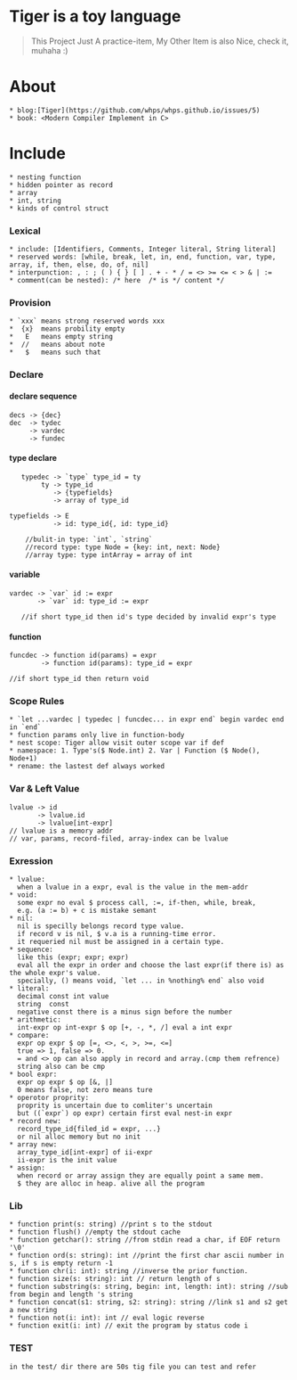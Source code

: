 # Tiger is a toy language

> This Project Just A practice-item, My Other Item is also Nice, check it, muhaha :) 

# About

    * blog:[Tiger](https://github.com/whps/whps.github.io/issues/5)
    * book: <Modern Compiler Implement in C>

# Include

    * nesting function
    * hidden pointer as record
    * array
    * int, string
    * kinds of control struct

### Lexical

    * include: [Identifiers, Comments, Integer literal, String literal]
    * reserved words: [while, break, let, in, end, function, var, type, array, if, then, else, do, of, nil]
    * interpunction: , : ; ( ) { } [ ] . + - * / = <> >= <= < > & | :=
    * comment(can be nested): /* here  /* is */ content */

### Provision

    * `xxx` means strong reserved words xxx
    *  {x}  means probility empty
    *   E   means empty string
    *  //   means about note
    *   $   means such that
    
### Declare

#### declare sequence

    decs -> {dec}
    dec  -> tydec
	     -> vardec
	     -> fundec
	     
#### type declare
    
       typedec -> `type` type_id = ty
            ty -> type_id
               -> {typefields}
               -> array of type_id
    
    typefields -> E
               -> id: type_id{, id: type_id}
    
        //bulit-in type: `int`, `string`
        //record type: type Node = {key: int, next: Node}
        //array type: type intArray = array of int

#### variable
    
    vardec -> `var` id := expr
           -> `var` id: type_id := expr
           
       //if short type_id then id's type decided by invalid expr's type
       
#### function
    
    funcdec -> function id(params) = expr
            -> function id(params): type_id = expr
    
    //if short type_id then return void

### Scope Rules

    * `let ...vardec | typedec | funcdec... in expr end` begin vardec end in `end`
    * function params only live in function-body
    * nest scope: Tiger allow visit outer scope var if def
    * namespace: 1. Type's($ Node.int) 2. Var | Function ($ Node(), Node+1)
    * rename: the lastest def always worked
    
### Var & Left Value

    lvalue -> id
           -> lvalue.id
           -> lvalue[int-expr]
    // lvalue is a memory addr
    // var, params, record-filed, array-index can be lvalue

### Exression

    * lvalue:
      when a lvalue in a expr, eval is the value in the mem-addr
    * void:
      some expr no eval $ process call, :=, if-then, while, break,
      e.g. (a := b) + c is mistake semant
    * nil:
      nil is specilly belongs record type value.
      if record v is nil, $ v.a is a running-time error.
      it requeried nil must be assigned in a certain type.
    * sequence:
      like this (expr; expr; expr)
      eval all the expr in order and choose the last expr(if there is) as the whole expr's value.
      specially, () means void, `let ... in %nothing% end` also void
    * literal:
      decimal const int value
      string  const 
      negative const there is a minus sign before the number
    * arithmetic:
      int-expr op int-expr $ op [+, -, *, /] eval a int expr
    * compare:
      expr op expr $ op [=, <>, <, >, >=, <=] 
      true => 1, false => 0.
      = and <> op can also apply in record and array.(cmp them refrence)
      string also can be cmp
    * bool expr:
      expr op expr $ op [&, |]
      0 means false, not zero means ture
    * operotor proprity:
      proprity is uncertain due to comliter's uncertain
      but ((`expr`) op expr) certain first eval nest-in expr
    * record new:
      record_type_id{filed_id = expr, ...}
      or nil alloc memory but no init
    * array new:
      array_type_id[int-expr] of ii-expr
      ii-expr is the init value
    * assign:
      when record or array assign they are equally point a same mem.
      $ they are alloc in heap. alive all the program

### Lib

    * function print(s: string) //print s to the stdout
    * function flush() //empty the stdout cache
    * function getchar(): string //from stdin read a char, if EOF return '\0'
    * function ord(s: string): int //print the first char ascii number in s, if s is empty return -1
    * function chr(i: int): string //inverse the prior function.
    * function size(s: string): int // return length of s
    * function substring(s: string, begin: int, length: int): string //sub from begin and length 's string
    * function concat(s1: string, s2: string): string //link s1 and s2 get a new string
    * function not(i: int): int // eval logic reverse
    * function exit(i: int) // exit the program by status code i

### TEST

    in the test/ dir there are 50s tig file you can test and refer

